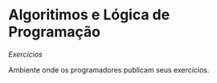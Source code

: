 # Algoritimos e Lógica de Programação

*Exercícios*

Ambiente onde os programadores publicam seus exercícios.

